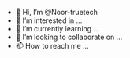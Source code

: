 - 👋 Hi, I’m @Noor-truetech
- 👀 I’m interested in ...
- 🌱 I’m currently learning ...
- 💞️ I’m looking to collaborate on ...
- 📫 How to reach me ...

<!---
Noor-truetech/Noor-truetech is a ✨ special ✨ repository because its `README.md` (this file) appears on your GitHub profile.
You can click the Preview link to take a look at your changes.
--->
